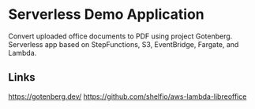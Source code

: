 # Serverless Demo Application
Convert uploaded office documents to PDF using project Gotenberg. Serverless app based on StepFunctions, S3, EventBridge, Fargate, and Lambda.

## Links

https://gotenberg.dev/
https://github.com/shelfio/aws-lambda-libreoffice
